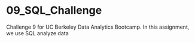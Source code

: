 # 09_SQL_Challenge
Challenge 9 for UC Berkeley Data Analytics Bootcamp. In this assignment, we use SQL analyze data

